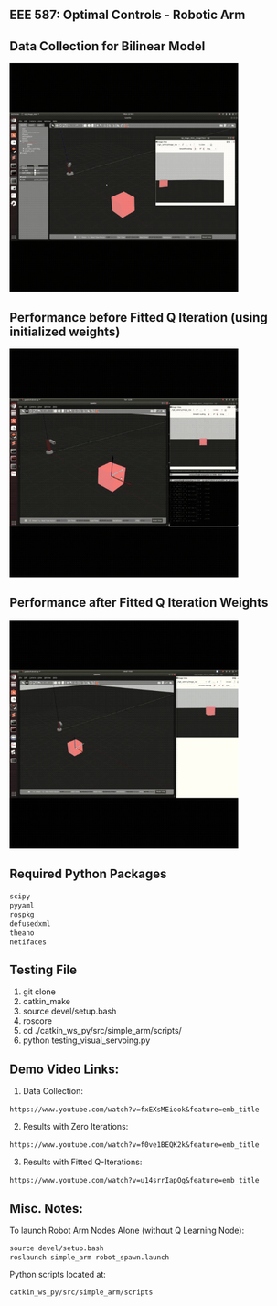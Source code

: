 EEE 587: Optimal Controls - Robotic Arm
---

Data Collection for Bilinear Model
---

<img src="./gifs/1__Generating training data.gif" height="400" width="400" />


Performance before Fitted Q Iteration (using initialized weights)
---

<img src="./gifs/2__Testing Visual servoing.gif" height="400" width="400" />


Performance after Fitted Q Iteration Weights
---

<img src="./gifs/3__Final video with weights.gif" height="400" width="400" />


Required Python Packages
---

```
scipy
pyyaml
rospkg
defusedxml
theano
netifaces
```


Testing File
---

1. git clone
2. catkin_make
3. source devel/setup.bash
4. roscore
5. cd ./catkin_ws_py/src/simple_arm/scripts/
6. python testing_visual_servoing.py


Demo Video Links:
---

1. Data Collection: 

```https://www.youtube.com/watch?v=fxEXsMEiook&feature=emb_title```

2. Results with Zero Iterations:

```https://www.youtube.com/watch?v=f0ve1BEQK2k&feature=emb_title```

3. Results with Fitted Q-Iterations:

```https://www.youtube.com/watch?v=u14srrIapOg&feature=emb_title```


Misc. Notes:
---

To launch Robot Arm Nodes Alone (without Q Learning Node):

```
source devel/setup.bash
roslaunch simple_arm robot_spawn.launch
```

Python scripts located at:

```
catkin_ws_py/src/simple_arm/scripts
```

